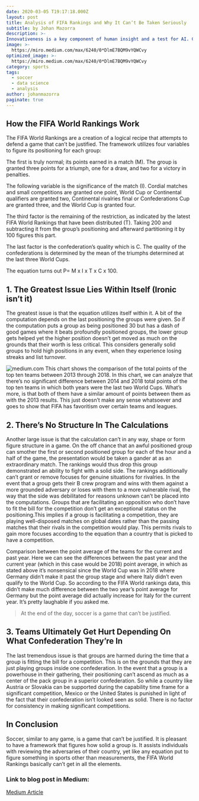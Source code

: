 ```yaml
---
date: 2020-03-05 T19:17:18.000Z
layout: post
title: Analysis of FIFA Rankings and Why It Can’t Be Taken Seriously
subtitle: by Johan Mazorra
description: >-
Innovativeness is a key component of human insight and a test for AI. Computer based intelligence procedures can be utilized to make new thoughts in three different ways: by creating novel mixes of commonplace thoughts; by investigating the capability of reasonable spaces; and by making changes that empower the age of beforehand unimaginable thoughts. Man-made intelligence will have less trouble in demonstrating the age of new thoughts than in computerizing their assessment.
image: >-
  https://miro.medium.com/max/6240/0*DlmE7BQM9vYQWCvy
optimized_image: >-
  https://miro.medium.com/max/6240/0*DlmE7BQM9vYQWCvy
category: sports
tags:
  - soccer
  - data science
  - analysis
author: johanmazorra
paginate: true
---
```


<h2> How the FIFA World Rankings Work </h2>
The FIFA World Rankings are a creation of a logical recipe that attempts to defend a game that can’t be justified. The framework utilizes four variables to figure its positioning for each group:

The first is truly normal; its points earned in a match (M). The group is granted three points for a triumph, one for a draw, and two for a victory in penalties.

The following variable is the significance of the match (I). Cordial matches and small competitions are granted one point, World Cup or Continental qualifiers are granted two, Continental rivalries final or Confederations Cup are granted three, and the World Cup is granted four.

The third factor is the remaining of the restriction, as indicated by the latest FIFA World Rankings that have been distributed (T). Taking 200 and subtracting it from the group’s positioning and afterward partitioning it by 100 figures this part.

The last factor is the confederation’s quality which is C. The quality of the confederations is determined by the mean of the triumphs determined at the last three World Cups.

The equation turns out P= M x I x T x C x 100.

<h2> 1. The Greatest Issue Lies Within Itself (Ironic isn’t it) </h2>

The greatest issue is that the equation utilizes itself within it. A bit of the computation depends on the last positioning the groups were given. So if the computation puts a group as being positioned 30 but has a dash of good games where it beats profoundly positioned groups, the lower group gets helped yet the higher position doesn’t get moved as much on the grounds that their worth is less critical. This considers generally solid groups to hold high positions in any event, when they experience losing streaks and list turnover.

<img src="https://miro.medium.com/max/789/1*6wFgoQ56M6EB2hTg6HIezA.png" alt="medium.com">
This chart shows the comparison of the total points of the top ten teams between 2013 through 2018.
In this chart, we can analyze that there’s no significant difference between 2014 and 2018 total points of the top ten teams in which both years were the last two World Cups. What’s more, is that both of them have a similar amount of points between them as with the 2013 results. This just doesn’t make any sense whatsoever and goes to show that FIFA has favoritism over certain teams and leagues.

<h2> 2. There’s No Structure In The Calculations </h2>

Another large issue is that the calculation can’t in any way, shape or form figure structure in a game. On the off chance that an awful positioned group can smother the first or second positioned group for each of the hour and a half of the game, the presentation would be taken a gander at as an extraordinary match. The rankings would thus drop this group demonstrated an ability to fight with a solid side. The rankings additionally can’t grant or remove focuses for genuine situations for rivalries.
In the event that a group gets their B crew program and wins with them against a more grounded adversary or loses with them to a more vulnerable rival, the way that the side was debilitated for reasons unknown can’t be placed into the computations. Groups that are facilitating an opposition who don’t have to fit the bill for the competition don’t get an exceptional status on the positioning.This implies if a group is facilitating a competition, they are playing well-disposed matches on global dates rather than the passing matches that their rivals in the competition would play.
This permits rivals to gain more focuses according to the equation than a country that is picked to have a competition.


Comparison between the point average of the teams for the current and past year.
Here we can see the differences between the past year and the current year (which in this case would be 2018) point average, in which as stated above it’s nonsensical since the World Cup was in 2018 where Germany didn’t make it past the group stage and where Italy didn’t even qualify to the World Cup. So according to the FIFA World rankings data, this didn’t make much difference between the two year’s point average for Germany but the point average did actually increase for Italy for the current year. It’s pretty laughable if you asked me.

> At the end of the day, soccer is a game that can’t be justified.

<h2> 3. Teams Ultimately Get Hurt Depending On What Confederation They’re In </h2>

The last tremendous issue is that groups are harmed during the time that a group is fitting the bill for a competition. This is on the grounds that they are just playing groups inside one confederation. In the event that a group is a powerhouse in their gathering, their positioning can’t ascend as much as a center of the pack group in a superior confederation.
So while a country like Austria or Slovakia can be supported during the capability time frame for a significant competition, Mexico or the United States is punished in light of the fact that their confederation isn’t looked seen as solid. There is no factor for consistency in making significant competitions.

<h2> In Conclusion </h2>

Soccer, similar to any game, is a game that can’t be justified. It is pleasant to have a framework that figures how solid a group is. It assists individuals with reviewing the adversaries of their country, yet like any equation put to figure something in sports other than measurements, the FIFA World Rankings basically can’t get in all the elements.

<body>
  <h3> Link to blog post in Medium:</h3>
  <p><a href="https://medium.com/@jsmazorra/analysis-of-fifa-rankings-and-why-it-cant-be-taken-seriously-404a22f0e765">Medium Article</a></p>
